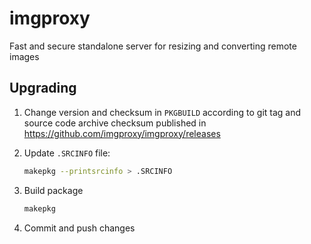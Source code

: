 # imgproxy

Fast and secure standalone server for resizing and converting remote images

## Upgrading

 1. Change version and checksum in `PKGBUILD` according to git tag and source code archive checksum published in https://github.com/imgproxy/imgproxy/releases

 2. Update `.SRCINFO` file:

    ```sh
    makepkg --printsrcinfo > .SRCINFO
    ```
 3. Build package

    ```sh
    makepkg
    ```

 4. Commit and push changes
